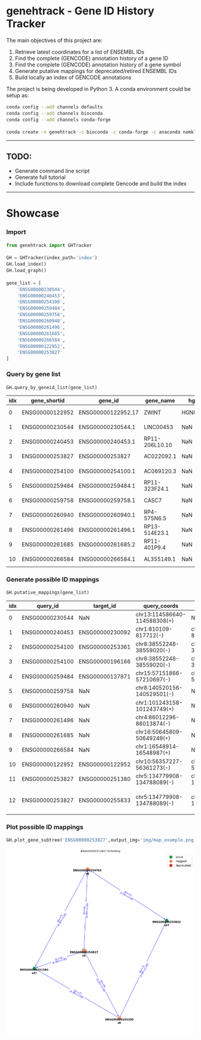 # genehtrack - Gene ID History Tracker

The main objectives of this project are:
1. Retrieve latest coordinates for a list of ENSEMBL IDs
2. Find the complete (GENCODE) annotation history of a gene ID
3. Find the complete (GENCODE) annotation history of a gene symbol
4. Generate putative mappings for deprecated/retired ENSEMBL IDs
5. Build locally an index of GENCODE annotations

The project is being developed in Python 3. A conda environment could be setup as:

```bash
conda config --add channels defaults
conda config --add channels bioconda
conda config --add channels conda-forge

conda create -n genehtrack -c bioconda -c conda-forge -c anaconda nomkl pandas matplotlib networkx bedtools graphviz pygraphviz python=3.7
```

---
## TODO:
- Generate command line script
- Generate full tutorial
- Include functions to download complete Gencode and build the index

---
# Showcase

### Import
```python
from genehtrack import GHTracker

GH = GHTracker(index_path='index')
GH.load_index()
GH.load_graph()

gene_list = [
    'ENSG00000230544',
    'ENSG00000240453',
    'ENSG00000254100',
    'ENSG00000259484',
    'ENSG00000259758',
    'ENSG00000260940',
    'ENSG00000261496',
    'ENSG00000261685',
    'ENSG00000266584',
    'ENSG00000122952',
    'ENSG00000253827'
]
```

### Query by gene list
```python
GH.query_by_geneid_list(gene_list)
```

| idx  | gene_shortid     | gene_id             | gene_name       | hgnc_id     | gene_type             | coord                         | gencode  | ensembl  | assembly  | date        | deprecated | 
|------|------------------|---------------------|-----------------|-------------|-----------------------|-------------------------------|----------|----------|-----------|-------------|------------| 
| 0    | ENSG00000122952  | ENSG00000122952.17  | ZWINT           | HGNC:13195  | protein_coding        | chr10:56357227-56361273(-)    | 37       | 103      | GRCh38    | 2020-12-07  | 0          | 
| 1    | ENSG00000230544  | ENSG00000230544.1   | LINC00453       | NaN         | lincRNA               | chr13:114586640-114588308(+)  | 18       | 73       | GRCh37    | 2013-09-02  | 1          | 
| 2    | ENSG00000240453  | ENSG00000240453.1   | RP11-206L10.10  | NaN         | processed_transcript  | chr1:810109-817712(-)         | 20       | 76       | GRCh38    | 2014-08-26  | 1          | 
| 3    | ENSG00000253827  | ENSG00000253827     | AC022092.1      | NaN         | protein_coding        | chr5:134779908-134788089(-)   | 5        | 60       | GRCh37    | 2010-12-07  | 1          | 
| 4    | ENSG00000254100  | ENSG00000254100.1   | AC069120.3      | NaN         | lincRNA               | chr8:38552248-38559020(-)     | 27       | 90       | GRCh38    | 2017-08-01  | 1          | 
| 5    | ENSG00000259484  | ENSG00000259484.1   | RP11-323F24.1   | NaN         | processed_transcript  | chr15:57151866-57210697(-)    | 17       | 72       | GRCh37    | 2013-06-17  | 1          | 
| 6    | ENSG00000259758  | ENSG00000259758.1   | CASC7           | NaN         | lincRNA               | chr8:140520156-140529501(-)   | 21       | 77       | GRCh38    | 2014-09-29  | 1          | 
| 7    | ENSG00000260940  | ENSG00000260940.1   | RP4-575N6.5     | NaN         | sense_overlapping     | chr1:101243158-101243749(+)   | 28       | 92       | GRCh38    | 2018-03-23  | 1          | 
| 8    | ENSG00000261496  | ENSG00000261496.1   | RP13-514E23.1   | NaN         | sense_overlapping     | chr4:86012296-86013874(-)     | 25       | 85       | GRCh38    | 2016-07-15  | 1          | 
| 9    | ENSG00000261685  | ENSG00000261685.2   | RP11-401P9.4    | NaN         | lincRNA               | chr16:50645809-50649249(+)    | 24       | 83       | GRCh38    | 2015-12-03  | 1          | 
| 10   | ENSG00000266584  | ENSG00000266584.1   | AL355149.1      | NaN         | miRNA                 | chr1:16548914-16548987(+)     | 24       | 83       | GRCh38    | 2015-12-03  | 1          | 


### Generate possible ID mappings
```python
GH.putative_mappings(gene_list)
```

| idx | query_id         | target_id        | query_coords                  | target_coords                | query_version  | target_version  | path                                  | 
|-----|------------------|------------------|-------------------------------|------------------------------|----------------|-----------------|---------------------------------------| 
| 0   | ENSG00000230544  | NaN              | chr13:114586640-114588308(+)  | NaN                          | 18             | -1              | NaN                                   | 
| 1   | ENSG00000240453  | ENSG00000230092  | chr1:810109-817712(-)         | chr1:800879-817712(-)        | 20             | 37              | (20>>37)(1.00>>0.45)                  | 
| 2   | ENSG00000254100  | ENSG00000253361  | chr8:38552248-38559020(-)     | chr8:38543276-38560877(-)    | 27             | 37              | (27>>37)(1.00>>0.38)                  | 
| 3   | ENSG00000254100  | ENSG00000196166  | chr8:38552248-38559020(-)     | chr8:38510834-38560939(-)    | 27             | 37              | (27>>37)(1.00>>0.14)                  | 
| 4   | ENSG00000259484  | ENSG00000137871  | chr15:57151866-57210697(-)    | chr15:56630176-56734086(-)   | 17             | 37              | (17>>18)(1.00>>0.20)                  | 
| 5   | ENSG00000259758  | NaN              | chr8:140520156-140529501(-)   | NaN                          | 21             | -1              | NaN                                   | 
| 6   | ENSG00000260940  | NaN              | chr1:101243158-101243749(+)   | NaN                          | 28             | -1              | NaN                                   | 
| 7   | ENSG00000261496  | NaN              | chr4:86012296-86013874(-)     | NaN                          | 25             | -1              | NaN                                   | 
| 8   | ENSG00000261685  | NaN              | chr16:50645809-50649249(+)    | NaN                          | 24             | -1              | NaN                                   | 
| 9   | ENSG00000266584  | NaN              | chr1:16548914-16548987(+)     | NaN                          | 24             | -1              | NaN                                   | 
| 10  | ENSG00000122952  | ENSG00000122952  | chr10:56357227-56361273(-)    | chr10:56357227-56361273(-)   | 37             | 37              |                                       | 
| 11  | ENSG00000253827  | ENSG00000251380  | chr5:134779908-134788089(-)   | chr5:135444214-135447348(-)  | 5              | 37              | (5>>6)(0.38>>1.00)                    | 
| 12  | ENSG00000253827  | ENSG00000255833  | chr5:134779908-134788089(-)   | chr5:135444226-135452351(-)  | 5              | 37              | (5>>6)(1.00>>1.00);(6>>7)(1.00>>1.00) | 

### Plot possible ID mappings
```python
GH.plot_gene_subtree('ENSG00000253827',output_img='img/map_example.png',output_gml='img/map_example.gml')
```
![map](img/map_example.png)